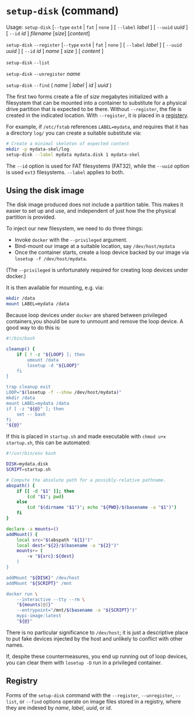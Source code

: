 # `setup-disk` (command)

Usage:
  `setup-disk` [`--type` `ext4` | `fat` | `none` ]
  [ `--label` *label* ] [ `--uuid` *uuid* ]
  [ `--id` *id* ] *filename* [*size*] [*content*]

  `setup-disk` `--register` [`--type` `ext4` | `fat` | `none` ]
  [ `--label` *label* ] [ `--uuid` *uuid* ]
  [ `--id` *id* ] *name* [ *size* ] [ *content* ]

  `setup-disk` `--list`

  `setup-disk` `--unregister` *name*

  `setup-disk` `--find` ( *name* | *label* | *id* | *uuid* )

The first two forms create a file of *size* megabytes initialized with a filesystem that
can be mounted into a container to substitute for a physical drive partition that is
expected to be there. Without `--register`, the file is created in the indicated location.
With `--register`, it is placed in a [registery](#Registry).

For example, if `/etc/fstab` references `LABEL=mydata`, and requires that it has a
directory `log/` you can create a suitable substitute via:

```bash
# Create a minimal skeleton of expected content
mkdir -p mydata-skel/log
setup-disk --label mydata mydata.disk 1 mydata-skel
```

The `--id` option is used for FAT filesystems (FAT32), while the `--uuid` option is used
`ext3` filesystems. `--label` applies to both.

## Using the disk image

The disk image produced does not include a partition table. This makes it easier to set up
and use, and independent of just how the the physical partition is provided.

To inject our new filesystem, we need to do three things:

* Invoke `docker` with the `--privileged` argument.
* Bind-mount our image at a suitable location, say `/dev/host/mydata`
* Once the container starts, create a loop device backed by our image via
  `losetup -f /dev/host/mydata`.

(The `--privileged` is unfortunately required for creating loop devices under docker.)

It is then available for mounting, e.g. via:

```bash
mkdir /data
mount LABEL=mydata /data
```

Because loop devices under `docker` are shared between privileged containers,you should be
sure to unmount and remove the loop device. A good way to do this is:

```bash
#!/bin/bash

cleanup() {
    if [ ! -z "${LOOP} ]; then
        umount /data
        losetup -d "${LOOP}"
    fi
}

trap cleanup exit
LOOP="$(losetup -f --show /dev/host/mydata)"
mkdir /data
mount LABEL=mydata /data
if [ -z "${@}" ]; then
    set -- bash
fi
"${@}"
```

If this is placed in `startup.sh` and made executable with `chmod u+x startup.sh`, this can
be automated:

```bash
#!/usr/bin/env bash

DISK=mydata.disk
SCRIPT=startup.sh

# Compute the absolute path for a possibly-relative pathname.
abspath() {
    if [[ -d "$1" ]]; then
        (cd "$1"; pwd)
    else
        (cd "$(dirname "$1")"; echo "${PWD}/$(basename -a "$1")")
    fi
}

declare -a mounts=()
addMount() {
    local src="$(abspath "${1}")"
    local dest="${2}/$(basename -a "${2}")"
    mounts+= (
        -v "${src}:${dest}
    )
}

addMount "${DISK}" /dev/host
addMount "${SCRIPT}" /mnt

docker run \
    --interactive --tty --rm \
    "${mounts[@]}"
    --entrypoint="/mnt/$(basename -a "${SCRIPT}")"
    mypi-image:latest
    "${@}"
```

There is no particular significance to `/dev/host`; it is just a descriptive place
to put fake devices injected by the host and unlikely to conflict with other names.

If, despite these countermeasures, you end up running out of loop devices, you can clear
them with `losetup -D` run in a privileged container.

## Registry

Forms of the `setup-disk` command with the `--register`, `--unregister`, `--list`, or
`--find` options operate on image files stored in a registry, where they are indexed
by *name*, *label*, *uuid*, or *id*.
